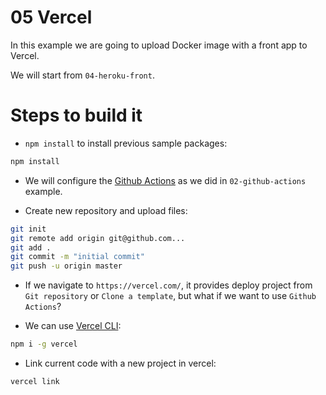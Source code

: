 # 05 Vercel

In this example we are going to upload Docker image with a front app to Vercel.

We will start from `04-heroku-front`.

# Steps to build it

- `npm install` to install previous sample packages:

```bash
npm install
```

- We will configure the [Github Actions](https://docs.github.com/en/free-pro-team@latest/actions) as we did in `02-github-actions` example.

- Create new repository and upload files:

```bash
git init
git remote add origin git@github.com...
git add .
git commit -m "initial commit"
git push -u origin master
```

- If we navigate to `https://vercel.com/`, it provides deploy project from `Git repository` or `Clone a template`, but what if we want to use `Github Actions`?

- We can use [Vercel CLI](https://vercel.com/docs/cli):

```bash
npm i -g vercel
```

- Link current code with a new project in vercel:

```bash
vercel link
```

